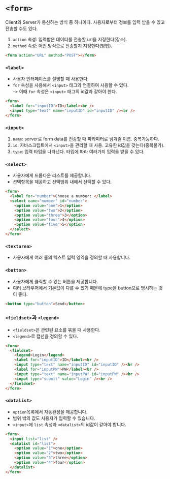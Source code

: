 # `<form>`

Client와 Server가 통신하는 방식 중 하나이다. 사용자로부터 정보를 입력 받을 수 있고 전송할 수도 있다.

1. `action` 속성: 입력받은 데이터를 전송할 url을 지정한다(장소).
2. `method` 속성: 어떤 방식으로 전송할지 지정한다(방법).

```html
<form action="URL" method="POST"></form>
```

### `<label>`

- 사용자 인터페이스를 설명할 때 사용한다.
- `for` 속성을 사용해서 `<input>` 태그와 연결하여 사용할 수 있다.  
  -> 이때 `for` 속성은 `<input>` 태그의 id값과 같아야 한다.

```html
<form>
  <label for="inputID">ID</label><br />
  <input type="text" name="inputID" id="inputID" /><br />
</form>
```

### `<input>`

1. `name`: server로 form data를 전송할 때 파라미터로 넘겨줄 이름. 중복가능하다.
2. `id`: 자바스크립트에서 `<input>`을 관리할 때 사용. 고유한 id값을 갖는다(중복불가).
3. `type`: 입력 타입을 나타낸다. 타입에 따라 여러가지 입력을 받을 수 있다.

### `<select>`

- 사용자에게 드롭다운 리스트를 제공합니다.
- 선택항목을 제공하고 선택범위 내에서 선택할 수 있다.

```html
<form>
  <label for="number">Choose a number: </label>
  <select name="number" id="number">
    <option value="one">1</option>
    <option value="two">2</option>
    <option value="three">3</option>
    <option value="four">4</option>
    <option value="five">5</option>
  </select>
</form>
```

### `<textarea>`

- 사용자에게 여러 줄의 텍스트 입력 영역을 정의할 때 사용합니다.

### `<button>`

- 사용자에게 클릭할 수 있는 버튼을 제공합니다.
- 여러 브라우저에서 기본값이 다를 수 있기 때문에 type을 button으로 명시하는 것이 좋다.

```html
<button type="button">Send</button>
```

### `<fieldset>`과 `<legend>`

- `<fieldset>`은 관련된 요소를 묶을 때 사용한다.
- `<legend>`로 캡션을 정의할 수 있다.

```html
<form>
  <fieldset>
    <legend>Login</legend>
    <label for="inputID">ID</label><br />
    <input type="text" name="inputID" id="inputID" /><br />
    <label for="inputPW">PW</label><br />
    <input type="text" name="inputPW" id="inputPW" /><br />
    <input type="submit" value="Login" /><br />
  </fieldset>
</form>
```

### `<datalist>`

- `option`목록에서 자동완성을 제공합니다.
- 범위 밖의 값도 사용자가 입력할 수 있습니다.
- `<input>`에 `list` 속성과 `<datalist>`의 id값이 같아야 합니다.

```html
<form>
  <input list="list" />
  <datalist id="list">
    <option value="1">one</option>
    <option value="2">two</option>
    <option value="3">three</option>
    <option value="4">four</option>
  </datalist>
</form>
```
